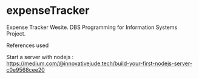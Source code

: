 # expenseTracker
Expense Tracker Wesite. DBS Programming for Information Systems Project.

References used

Start a server with nodejs : https://medium.com/@innovativejude.tech/build-your-first-nodejs-server-c0e9568cee20


